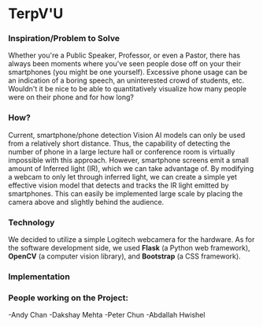 # TerpV'U

### Inspiration/Problem to Solve

Whether you're a Public Speaker, Professor, or even a Pastor, there has always been moments where you've seen people dose off on your their smartphones (you might be one yourself). Excessive phone usage can be an indication of a boring speech, an uninterested crowd of students, etc. Wouldn't it be nice to be able to quantitatively visualize how many people were on their phone and for how long? 

### How?

Current, smartphone/phone detection Vision AI models can only be used from a relatively short distance. Thus, the capability of detecting the number of phone in a large lecture hall or conference room is virtually impossible with this approach. However, smartphone screens emit a small amount of Inferred light (IR), which we can take advantage of. By modifying a webcam to only let through inferred light, we can create a simple yet effective vision model that detects and tracks the IR light emitted by smartphones. This can easily be implemented large scale by placing the camera above and slightly behind the audience. 

### Technology

We decided to utilize a simple Logitech webcamera for the hardware. As for the software development side, we used **Flask** (a Python web framework), **OpenCV** (a computer vision library), and **Bootstrap** (a CSS framework). 

### Implementation

### People working on the Project:
-Andy Chan
-Dakshay Mehta
-Peter Chun
-Abdallah Hwishel
